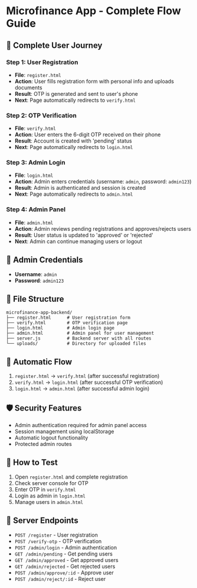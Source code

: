 # Microfinance App - Complete Flow Guide

## 🚀 Complete User Journey

### **Step 1: User Registration**
- **File**: `register.html`
- **Action**: User fills registration form with personal info and uploads documents
- **Result**: OTP is generated and sent to user's phone
- **Next**: Page automatically redirects to `verify.html`

### **Step 2: OTP Verification**
- **File**: `verify.html`
- **Action**: User enters the 6-digit OTP received on their phone
- **Result**: Account is created with 'pending' status
- **Next**: Page automatically redirects to `login.html`

### **Step 3: Admin Login**
- **File**: `login.html`
- **Action**: Admin enters credentials (username: `admin`, password: `admin123`)
- **Result**: Admin is authenticated and session is created
- **Next**: Page automatically redirects to `admin.html`

### **Step 4: Admin Panel**
- **File**: `admin.html`
- **Action**: Admin reviews pending registrations and approves/rejects users
- **Result**: User status is updated to 'approved' or 'rejected'
- **Next**: Admin can continue managing users or logout

## 🔐 Admin Credentials
- **Username**: `admin`
- **Password**: `admin123`

## 📁 File Structure
```
microfinance-app-backend/
├── register.html      # User registration form
├── verify.html        # OTP verification page
├── login.html         # Admin login page
├── admin.html         # Admin panel for user management
├── server.js          # Backend server with all routes
└── uploads/           # Directory for uploaded files
```

## 🔄 Automatic Flow
1. `register.html` → `verify.html` (after successful registration)
2. `verify.html` → `login.html` (after successful OTP verification)
3. `login.html` → `admin.html` (after successful admin login)

## 🛡️ Security Features
- Admin authentication required for admin panel access
- Session management using localStorage
- Automatic logout functionality
- Protected admin routes

## 🎯 How to Test
1. Open `register.html` and complete registration
2. Check server console for OTP
3. Enter OTP in `verify.html`
4. Login as admin in `login.html`
5. Manage users in `admin.html`

## 📱 Server Endpoints
- `POST /register` - User registration
- `POST /verify-otp` - OTP verification
- `POST /admin/login` - Admin authentication
- `GET /admin/pending` - Get pending users
- `GET /admin/approved` - Get approved users
- `GET /admin/rejected` - Get rejected users
- `POST /admin/approve/:id` - Approve user
- `POST /admin/reject/:id` - Reject user 